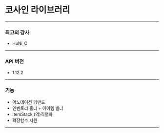 # 코사인 라이브러리

---

### 최고의 강사

* HuNi_C

---

### API 버전
* 1.12.2

---

### 기능

* 어노테이션 커맨드
* 인벤토리 홀더 + 아이템 빌더
* ItemStack (역)직렬화
* 확장함수 지원

---
